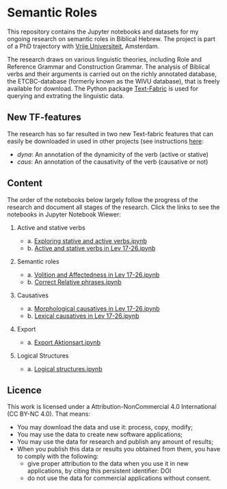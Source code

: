 # Semantic Roles

This repository contains the Jupyter notebooks and datasets for my ongoing research on semantic roles in Biblical Hebrew. The project is part of a PhD trajectory with [Vrije Universiteit](https://www.vu.nl), Amsterdam.

The research draws on various linguistic theories, including Role and Reference Grammar and Construction Grammar. The analysis of Biblical verbs and their arguments is carried out on the richly annotated database, the ETCBC-database (formerly known as the WIVU database), that is freely available for download. The Python package [Text-Fabric](https://github.com/annotation/text-fabric) is used for querying and extrating the linguistic data. 

## New TF-features
The research has so far resulted in two new Text-fabric features that can easily be downloaded in used in other projects (see instructions [here](https://annotation.github.io/text-fabric/Api/App/#incantation):

  * *dyna*: An annotation of the dynamicity of the verb (active or stative)
  * *caus*: An annotation of the causativity of the verb (causative or not)

## Content
The order of the notebooks below largely follow the progress of the research and document all stages of the research. Click the links to see the notebooks in Jupyter Notebook Wiewer:

1. Active and stative verbs
    * a. [Exploring stative and active verbs.ipynb](https://nbviewer.jupyter.org/github/ch-jensen/semantic-roles/blob/master/1a_Exploring%20stative%20and%20active%20verbs.ipynb)
    * b. [Active and stative verbs in Lev 17-26.ipynb](https://nbviewer.jupyter.org/github/ch-jensen/semantic-roles/blob/master/1b_Active%20and%20stative%20verbs%20in%20Lev%2017-26.ipynb)
    
 2. Semantic roles
    * a. [Volition and Affectedness in Lev 17-26.ipynb](https://nbviewer.jupyter.org/github/ch-jensen/semantic-roles/blob/master/2a_Volition%20and%20Affectedness%20in%20Lev%2017-26.ipynb)
    * b. [Correct Relative phrases.ipynb](https://nbviewer.jupyter.org/github/ch-jensen/semantic-roles/blob/master/2b_Correct%20Relative%20phrases.ipynb)
    
3. Causatives
    * a. [Morphological causatives in Lev 17-26.ipynb](https://nbviewer.jupyter.org/github/ch-jensen/semantic-roles/blob/master/3a_Morphological%20causatives%20in%20Lev%2017-26.ipynb)
    * b. [Lexical causatives in Lev 17-26.ipynb](https://nbviewer.jupyter.org/github/ch-jensen/semantic-roles/blob/master/3b_Lexical%20causatives%20in%20Lev%2017-26.ipynb)

4. Export
    * a. [Export Aktionsart.ipynb](https://nbviewer.jupyter.org/github/ch-jensen/semantic-roles/blob/master/4_Export%20Aktionsart.ipynb)

5. Logical Structures
    * a. [Logical structures.ipynb](https://nbviewer.jupyter.org/github/ch-jensen/semantic-roles/blob/master/5_Logical%20structures.ipynb)

## Licence
This work is licensed under a Attribution-NonCommercial 4.0 International (CC BY-NC 4.0). That means:

  * You may download the data and use it: process, copy, modify;
  * You may use the data to create new software applications;
  * You may use the data for research and publish any amount of results;
  * When you publish this data or results you obtained from them, you have to comply with the following:
      * give proper attribution to the data when you use it in new applications, by citing this persistent identifier: DOI
      * do not use the data for commercial applications without consent.